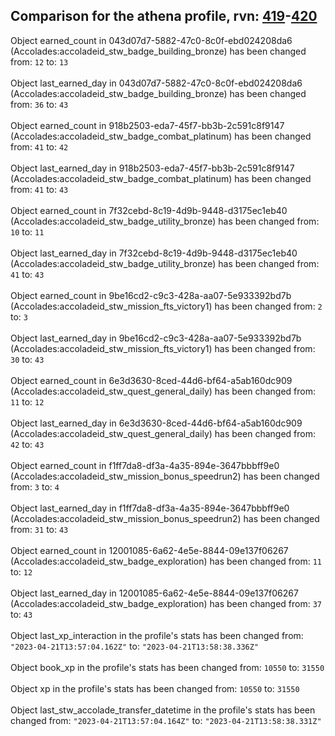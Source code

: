 ## Comparison for the athena profile, rvn: [419](https://github.com/PRO100KatYT/FortniteProfileRevisions/tree/main/profiles/athena/419%20athena.json)-[420](https://github.com/PRO100KatYT/FortniteProfileRevisions/tree/main/profiles/athena/420%20athena.json)

Object earned_count in 043d07d7-5882-47c0-8c0f-ebd024208da6 (Accolades:accoladeid_stw_badge_building_bronze) has been changed from: `12` to: `13`
<br><br>
Object last_earned_day in 043d07d7-5882-47c0-8c0f-ebd024208da6 (Accolades:accoladeid_stw_badge_building_bronze) has been changed from: `36` to: `43`
<br><br>
Object earned_count in 918b2503-eda7-45f7-bb3b-2c591c8f9147 (Accolades:accoladeid_stw_badge_combat_platinum) has been changed from: `41` to: `42`
<br><br>
Object last_earned_day in 918b2503-eda7-45f7-bb3b-2c591c8f9147 (Accolades:accoladeid_stw_badge_combat_platinum) has been changed from: `41` to: `43`
<br><br>
Object earned_count in 7f32cebd-8c19-4d9b-9448-d3175ec1eb40 (Accolades:accoladeid_stw_badge_utility_bronze) has been changed from: `10` to: `11`
<br><br>
Object last_earned_day in 7f32cebd-8c19-4d9b-9448-d3175ec1eb40 (Accolades:accoladeid_stw_badge_utility_bronze) has been changed from: `41` to: `43`
<br><br>
Object earned_count in 9be16cd2-c9c3-428a-aa07-5e933392bd7b (Accolades:accoladeid_stw_mission_fts_victory1) has been changed from: `2` to: `3`
<br><br>
Object last_earned_day in 9be16cd2-c9c3-428a-aa07-5e933392bd7b (Accolades:accoladeid_stw_mission_fts_victory1) has been changed from: `30` to: `43`
<br><br>
Object earned_count in 6e3d3630-8ced-44d6-bf64-a5ab160dc909 (Accolades:accoladeid_stw_quest_general_daily) has been changed from: `11` to: `12`
<br><br>
Object last_earned_day in 6e3d3630-8ced-44d6-bf64-a5ab160dc909 (Accolades:accoladeid_stw_quest_general_daily) has been changed from: `42` to: `43`
<br><br>
Object earned_count in f1ff7da8-df3a-4a35-894e-3647bbbff9e0 (Accolades:accoladeid_stw_mission_bonus_speedrun2) has been changed from: `3` to: `4`
<br><br>
Object last_earned_day in f1ff7da8-df3a-4a35-894e-3647bbbff9e0 (Accolades:accoladeid_stw_mission_bonus_speedrun2) has been changed from: `31` to: `43`
<br><br>
Object earned_count in 12001085-6a62-4e5e-8844-09e137f06267 (Accolades:accoladeid_stw_badge_exploration) has been changed from: `11` to: `12`
<br><br>
Object last_earned_day in 12001085-6a62-4e5e-8844-09e137f06267 (Accolades:accoladeid_stw_badge_exploration) has been changed from: `37` to: `43`
<br><br>
Object last_xp_interaction in the profile's stats has been changed from: `"2023-04-21T13:57:04.162Z"` to: `"2023-04-21T13:58:38.336Z"`
<br><br>
Object book_xp in the profile's stats has been changed from: `10550` to: `31550`
<br><br>
Object xp in the profile's stats has been changed from: `10550` to: `31550`
<br><br>
Object last_stw_accolade_transfer_datetime in the profile's stats has been changed from: `"2023-04-21T13:57:04.164Z"` to: `"2023-04-21T13:58:38.331Z"`
<br><br>
